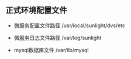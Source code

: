 ## 正式环境配置文件
- 微服务配置文件路径
  /usr/local/sunlight/dvs/etc

- 微服务日志文件路径
  /var/log/sunlight
 
- mysql数据库文件
  /var/lib/mysql
 ## 
 